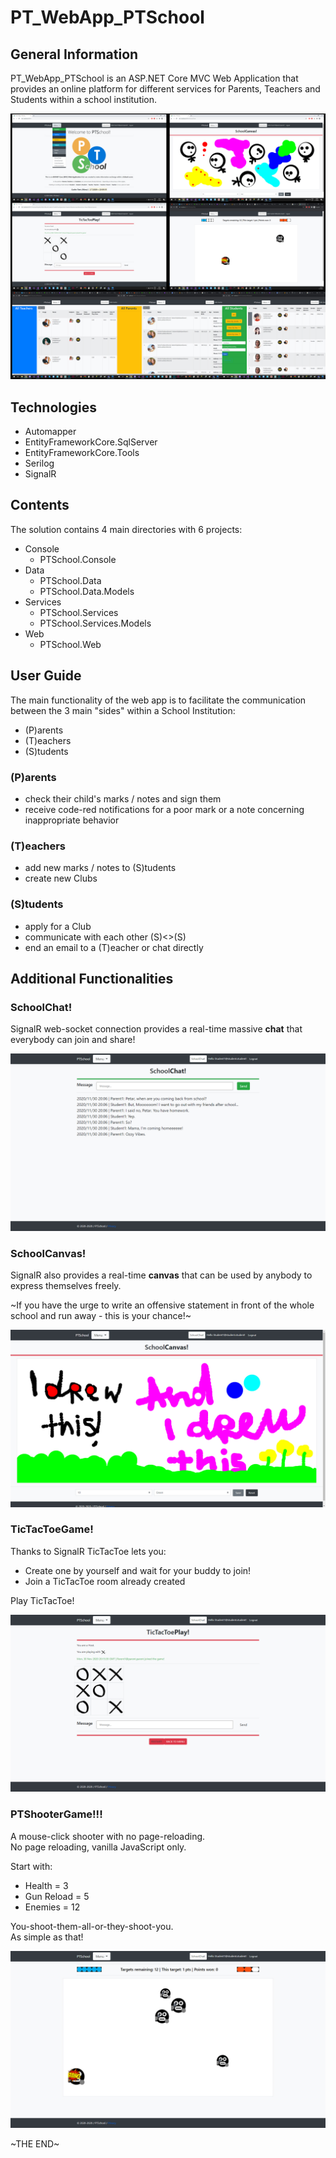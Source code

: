 # PT_WebApp_PTSchool

## General Information

PT_WebApp_PTSchool is an ASP.NET Core MVC Web Application that provides an online platform for different services for Parents, Teachers and Students within a school institution.

![WebAppScreenshots](Resources/Screenshots/PTSchool_Screenshot_0.jpg)

## Technologies

- Automapper
- EntityFrameworkCore.SqlServer
- EntityFrameworkCore.Tools
- Serilog
- SignalR

## Contents

The solution contains 4 main directories with 6 projects:

- Console
  - PTSchool.Console
- Data
  - PTSchool.Data
  - PTSchool.Data.Models
- Services
  - PTSchool.Services
  - PTSchool.Services.Models
- Web
  - PTSchool\.Web

## User Guide

The main functionality of the web app is to facilitate the communication between the 3 main "sides" within a School Institution:

- (P)arents
- (T)eachers
- (S)tudents

### (P)arents

- check their child's marks / notes and sign them
- receive code-red notifications for a poor mark or a note concerning inappropriate behavior

### (T)eachers

- add new marks / notes to (S)tudents
- create new Clubs

### (S)tudents

- apply for a Club
- communicate with each other (S)<>(S)
- end an email to a (T)eacher or chat directly

## Additional Functionalities

### SchoolChat!

SignalR web-socket connection provides a real-time massive **chat** that everybody can join and share!

![WebAppScreenshots](Resources/Screenshots/PTSchool_Screenshot_SchoolChat.jpg)

### SchoolCanvas!

SignalR also provides a real-time **canvas** that can be used by anybody to express themselves freely.

\~If you have the urge to write an offensive statement in front of the whole school and run away - this is your chance!\~

![WebAppScreenshots](Resources/Screenshots/PTSchool_Screenshot_SchoolCanvas.jpg)

### TicTacToeGame!

Thanks to SignalR TicTacToe lets you:

- Create one by yourself and wait for your buddy to join!
- Join a TicTacToe room already created

Play TicTacToe!

![WebAppScreenshots](Resources/Screenshots/PTSchool_Screenshot_TicTacToePlay.jpg)

### PTShooterGame!!!

A mouse-click shooter with no page-reloading.  
No page reloading, vanilla JavaScript only.

Start with:

- Health = 3
- Gun Reload = 5
- Enemies = 12

You-shoot-them-all-or-they-shoot-you.  
As simple as that!

![WebAppScreenshots](Resources/Screenshots/PTSchool_Screenshot_PTShooter.jpg)

\~THE END\~
